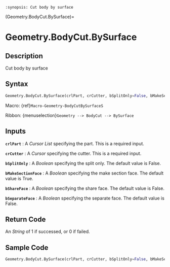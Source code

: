 ```{module} Geometry.BodyCut.BySurface()
:synopsis: Cut body by surface
```

(Geometry.BodyCut.BySurface)=

# Geometry.BodyCut.BySurface

## Description

Cut body by surface

## Syntax

```python
Geometry.BodyCut.BySurface(crlPart, crCutter, bSplitOnly=False, bMakeSectionFace=True, bShareFace=False, bSeparateFace=False)
```

Macro: {ref}`Macro-Geometry-BodyCutBySurfaceS`

Ribbon: {menuselection}`Geometry --> BodyCut --> BySurface`

## Inputs

**`crlPart`**
: A _Cursor List_ specifying the part. This is a required input.

**`crCutter`**
: A _Cursor_ specifying the cutter. This is a required input.

**`bSplitOnly`**
: A _Boolean_ specifying the split only. The default value is False.

**`bMakeSectionFace`**
: A _Boolean_ specifying the make section face. The default value is True.

**`bShareFace`**
: A _Boolean_ specifying the share face. The default value is False.

**`bSeparateFace`**
: A _Boolean_ specifying the separate face. The default value is False.

## Return Code

An _String_ of 1 if successed, or 0 if failed.

## Sample Code

```python
Geometry.BodyCut.BySurface(crlPart, crCutter, bSplitOnly=False, bMakeSectionFace=True, bShareFace=False, bSeparateFace=False)
```
